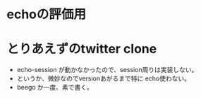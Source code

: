 # echoの評価用

# とりあえずのtwitter clone

* echo-session が動かなかったので、session周りは実装しない。
* というか、微妙なのでversionあがるまで特に echo使わない。
* beego か一度、素で書く。
